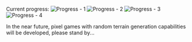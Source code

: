 Current progress:
![Progress - 1](https://github.com/user-attachments/assets/313499a2-4feb-4c33-a5aa-5f9bf7a5b9c6)
![Progress - 2](https://github.com/user-attachments/assets/94385feb-ec9c-4ded-b0df-75588c0e9362)
![Progress - 3](https://github.com/user-attachments/assets/6365de43-101f-48f6-9d71-cce067098e78)
![Progress - 4](https://github.com/user-attachments/assets/ff4a58fe-e2d4-4f10-9daf-8695ce111827)

In the near future, pixel games with random terrain generation capabilities will be developed, please stand by...
